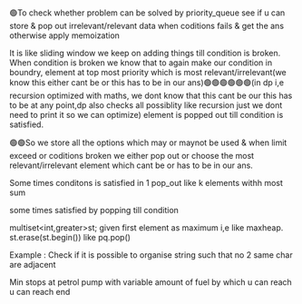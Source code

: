 🟢To check whether problem can be solved by priority_queue see if u can store & pop out irrelevant/relevant data when coditions fails & get the ans otherwise apply memoization

It is like sliding window we keep on adding things till condition is broken. When condition is broken we know that to again make our condition in boundry, element at top most priority which is most relevant/irrelevant(we know this either cant be or this has to be in our ans)🟢🟢🟢🟢🟢🟢(in dp i,e recursion optimized with maths, we dont know that this cant be our this has to be at any point,dp also checks all possiblity like recursion just we dont need to print it so we can optimize) element is popped out till condition is satisfied.

🟢🟢So we store all the options which may or maynot be used & when limit exceed or coditions broken we either pop out or choose the most relevant/irrelevant element which cant be or has to be in our ans.

Some times conditons is satisfied in 1 pop_out like k elements withh most sum 

some times satisfied by popping till condition

multiset<int,greater<int>>st; given first element as maximum i,e like maxheap.     st.erase(st.begin())  like pq.pop()


Example : Check if it is possible to organise string such that no 2 same char are adjacent

Min stops at petrol pump with variable amount of fuel by which u can reach u can reach end 
